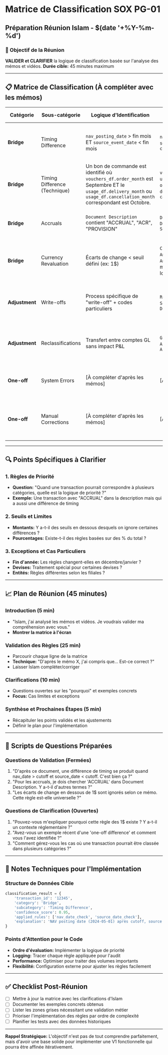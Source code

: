# Matrice de Classification SOX PG-01
## Préparation Réunion Islam - $(date '+%Y-%m-%d')

### 🎯 Objectif de la Réunion
**VALIDER et CLARIFIER** la logique de classification basée sur l'analyse des mémos et vidéos.
**Durée cible:** 45 minutes maximum

---

## 📋 Matrice de Classification (À compléter avec les mémos)

| Catégorie | Sous-catégorie | Logique d'Identification | Données Requises | Questions de Validation | Questions de Clarification |
|-----------|----------------|---------------------------|------------------|------------------------|---------------------------|
| **Bridge** | Timing Difference | `nav_posting_date` > fin mois ET `source_event_date` < fin mois | `nav_posting_date`, `source_event_date`, `cut_off_date` | ✅ "Cette règle s'applique-t-elle aussi aux transactions de fin d'année ?" | ❓ "Y a-t-il des exceptions à cette règle selon le type de transaction ?" |
| **Bridge** | Timing Difference (Technique) | Un bon de commande est identifié où `vouchers_df.order_month` est Septembre ET le `usage_df.delivery_month` ou `usage_df.cancellation_month` correspondant est Octobre. | `vouchers_df`, `usage_df`, `order_date`, `delivery_date`, `cancellation_date` | "Cette logique est-elle correcte ? Y a-t-il d'autres statuts finaux à considérer ?" |
| **Bridge** | Accruals | `Document Description` contient "ACCRUAL", "ACR", "PROVISION" | `Document Description`, `Source Code` | ✅ "Y a-t-il d'autres mots-clés spécifiques à rechercher ?" | ❓ "Comment distinguer un accrual légitime d'une erreur ?" |
| **Bridge** | Currency Revaluation | Écarts de change < seuil défini (ex: 1$) | `Currency Code`, `Amount`, `Amount_LCY`, montant en devise locale | ✅ "Le seuil de 1$ est-il fixe ou variable selon la devise ?" | ❓ "Pourquoi ce seuil spécifique ? Y a-t-il un contexte réglementaire ?" |
| **Adjustment** | Write-offs | Process spécifique de "write-off" + codes particuliers | `Reason Code`, `Source Code`, `Document Type` | ✅ "Quels sont les codes spécifiques qui identifient un write-off ?" | ❓ "Avez-vous un exemple récent de write-off et comment l'identifier ?" |
| **Adjustment** | Reclassifications | Transfert entre comptes GL sans impact P&L | `GL Account No`, `Bal Account No`, `Account Category` | ✅ "Comment différencier une reclassification d'un vrai mouvement ?" | ❓ "Y a-t-il des reclassifications qui nécessitent une validation manuelle ?" |
| **One-off** | System Errors | [À compléter d'après les mémos] | [À identifier] | ✅ "Comment identifier de manière systématique ces erreurs ?" | ❓ "Pouvez-vous partager un exemple récent d'erreur système ?" |
| **One-off** | Manual Corrections | [À compléter d'après les mémos] | [À identifier] | ✅ "Y a-t-il un processus standard pour ces corrections ?" | ❓ "Comment s'assurer qu'une correction manuelle est légitime ?" |

---

## 🔍 Points Spécifiques à Clarifier

### 1. Règles de Priorité
- **Question:** "Quand une transaction pourrait correspondre à plusieurs catégories, quelle est la logique de priorité ?"
- **Exemple:** Une transaction avec "ACCRUAL" dans la description mais qui a aussi une différence de timing

### 2. Seuils et Limites
- **Montants:** Y a-t-il des seuils en dessous desquels on ignore certaines différences ?
- **Pourcentages:** Existe-t-il des règles basées sur des % du total ?

### 3. Exceptions et Cas Particuliers
- **Fin d'année:** Les règles changent-elles en décembre/janvier ?
- **Devises:** Traitement spécial pour certaines devises ?
- **Entités:** Règles différentes selon les filiales ?

---

## 📈 Plan de Réunion (45 minutes)

### Introduction (5 min)
- "Islam, j'ai analysé les mémos et vidéos. Je voudrais valider ma compréhension avec vous."
- **Montrer la matrice à l'écran**

### Validation des Règles (25 min)
- Parcourir chaque ligne de la matrice
- **Technique:** "D'après le mémo X, j'ai compris que... Est-ce correct ?"
- Laisser Islam compléter/corriger

### Clarifications (10 min)
- Questions ouvertes sur les "pourquoi" et exemples concrets
- **Focus:** Cas limites et exceptions

### Synthèse et Prochaines Étapes (5 min)
- Récapituler les points validés et les ajustements
- Définir le plan pour l'implémentation

---

## 🎤 Scripts de Questions Préparées

### Questions de Validation (Fermées)
1. "D'après ce document, une différence de timing se produit quand nav_date > cutoff et source_date < cutoff. C'est bien ça ?"
2. "Pour les accruals, je dois chercher 'ACCRUAL' dans Document Description. Y a-t-il d'autres termes ?"
3. "Les écarts de change en dessous de 1$ sont ignorés selon ce mémo. Cette règle est-elle universelle ?"

### Questions de Clarification (Ouvertes)
1. "Pouvez-vous m'expliquer pourquoi cette règle des 1$ existe ? Y a-t-il un contexte réglementaire ?"
2. "Avez-vous un exemple récent d'une 'one-off difference' et comment vous l'avez identifiée ?"
3. "Comment gérez-vous les cas où une transaction pourrait être classée dans plusieurs catégories ?"

---

## 🔧 Notes Techniques pour l'Implémentation

### Structure de Données Cible
```python
classification_result = {
    'transaction_id': '12345',
    'category': 'Bridge',
    'subcategory': 'Timing Difference',
    'confidence_score': 0.95,
    'applied_rules': ['nav_date_check', 'source_date_check'],
    'explanation': 'NAV posting date (2024-05-01) après cutoff, source date (2024-04-30) avant cutoff'
}
```

### Points d'Attention pour le Code
- **Ordre d'évaluation:** Implémenter la logique de priorité
- **Logging:** Tracer chaque règle appliquée pour l'audit
- **Performance:** Optimiser pour traiter des volumes importants
- **Flexibilité:** Configuration externe pour ajuster les règles facilement

---

## ✅ Checklist Post-Réunion

- [ ] Mettre à jour la matrice avec les clarifications d'Islam
- [ ] Documenter les exemples concrets obtenus
- [ ] Lister les zones grises nécessitant une validation métier
- [ ] Prioriser l'implémentation des règles par ordre de complexité
- [ ] Planifier les tests avec des données historiques

---

**Rappel Stratégique:** L'objectif n'est pas de tout comprendre parfaitement, mais d'avoir une base solide pour implémenter une V1 fonctionnelle qui pourra être affinée itérativement.